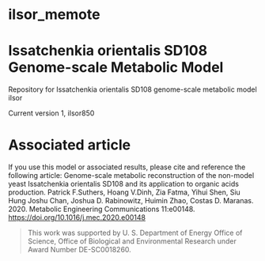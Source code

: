 # iIsor_memote
# Issatchenkia orientalis SD108 Genome-scale Metabolic Model 
Repository for Issatchenkia orientalis SD108 genome-scale metabolic model iIsor

Current version 1, iIsor850

# Associated article
If you use this model or associated results, please cite and reference the following article: Genome-scale metabolic reconstruction of the non-model yeast Issatchenkia orientalis SD108 and its application to organic acids production. Patrick F.Suthers, Hoang V.Dinh, Zia Fatma, Yihui Shen, Siu Hung Joshu Chan, Joshua D. Rabinowitz, Huimin Zhao, Costas D. Maranas. 2020. Metabolic Engineering Communications 11:e00148.
https://doi.org/10.1016/j.mec.2020.e00148

> This work was supported by U. S. Department of Energy Office of Science, Office of Biological and Environmental Research under Award Number DE-SC0018260.
